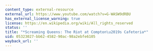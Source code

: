 ```yaml
---
content_type: external-resource
external_url: https://www.youtube.com/watch?v=G-WASW9dRBU
has_external_license_warning: true
license: https://en.wikipedia.org/wiki/All_rights_reserved
status: ''
title: "*Screaming Queens: The Riot at Compton\u2019s Cafeteria*"
uid: 05323027-bb62-4582-90ac-98a2ebfe6105
wayback_url: ''
---
```

